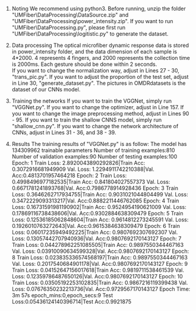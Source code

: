 1. Noting
    We recommend using python3.
    Before running, unzip the folder "UMFiber\DataProcessing\DataSource.zip" and "UMFiber\DataProcessing\power_intensity.zip".
    If you want to run "UMFiber\DataProcessing\.py", please first run "UMFiber\DataProcessing\logitistic.py" to generate the dataset.

2. Data processing
    The optical microfiber dynamic response data is stored in power_intensity folder, and the data dimension of each sample is 4*2000. 
    4 represents 4 fingers, and 2000 represents the collection time is 2000ms. Each gesture should be done within 2 seconds.     
    If you want to change the normalization way, adjust in Lines 27 - 30, "trans_pic.py".
    If you want to adjust the proportion of the test set, adjust in Line 30, "generate_dataset.py".
    The pictures in OMDRdatasets is the dataset of our CNNs model.

3. Training the networks
    If you want to train the VGGNet, simply run "VGGNet.py".
        If you want to change the optimizer, adjust in Line 157.
        If you want to change the image preprocessing method, adjust in Lines 90 - 95.
    If you want to train the shallow CNNS model, simply run "shallow_cnn.py".
        If you want to change the network architecture of CNNs, adjust in Lines 31 - 36, and 38 - 39.

4. Results
    The training results of "VGGNet.py" is as follow:
        The model has 134309962 trainable parameters
        Number of training examples:810
        Number of validation examples:90
        Number of testing examples:100
        Epoch: 1
                Train Loss: 2.8920043890292826|Train Acc: 0.3072916681949909
                 Val. Loss: 1.2294911742210388|Val. Acc:0.4813701957464218
        Epoch: 2
                Train Loss: 0.4998496977182535|Train Acc: 0.841804027557373
                 Val. Loss: 0.6671781241893768|Val. Acc:0.7986778914928436
        Epoch: 3
                Train Loss: 0.3646262717934755|Train Acc: 0.9031021044804499
                 Val. Loss: 0.3472229093313217|Val. Acc:0.8882211446762085
        Epoch: 4
                Train Loss: 0.16731591981190902|Train Acc: 0.9524954190621009
                 Val. Loss: 0.17869116738438606|Val. Acc:0.9302884638309479
        Epoch: 5
                Train Loss: 0.12536185062848604|Train Acc: 0.9614812273245591
                 Val. Loss: 0.1926010763272643|Val. Acc:0.9615384638309479
        Epoch: 6
                Train Loss: 0.06017235949492225|Train Acc: 0.9807692307692307
                 Val. Loss: 0.13057442707940936|Val. Acc:0.9807692170143127
        Epoch: 7
                Train Loss: 0.044278962251085505|Train Acc: 0.9897550344467163
                 Val. Loss: 0.03910090634599328|Val. Acc:0.9807692170143127
        Epoch: 8
                Train Loss: 0.023835336574568197|Train Acc: 0.9897550344467163
                 Val. Loss: 0.2017540684901178|Val. Acc:0.9807692170143127
        Epoch: 9
                Train Loss: 0.04152647156017618|Train Acc: 0.9819711538461539
                 Val. Loss: 0.12359786487650126|Val. Acc:0.9807692170143127
        Epoch: 10
                Train Loss: 0.03505192253102835|Train Acc: 0.9867216119399438
                 Val. Loss: 0.07676350232213736|Val. Acc:0.9729567170143127
        Epoch Time: 3m 57s
        epoch_mins:0,epoch_secs:9
        Test Loss:0.05436124140396714|Test Acc:0.9921875

